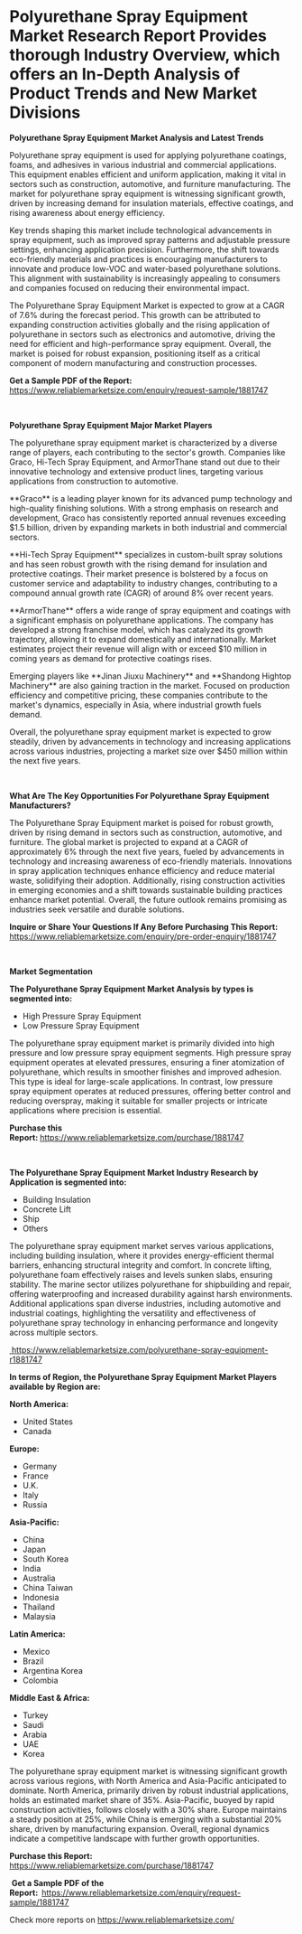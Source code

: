 <p><h1>Polyurethane Spray Equipment Market Research Report Provides thorough Industry Overview, which offers an In-Depth Analysis of Product Trends and New Market Divisions</h1></p><p><strong>Polyurethane Spray Equipment Market Analysis and Latest Trends</strong></p>
<p><p>Polyurethane spray equipment is used for applying polyurethane coatings, foams, and adhesives in various industrial and commercial applications. This equipment enables efficient and uniform application, making it vital in sectors such as construction, automotive, and furniture manufacturing. The market for polyurethane spray equipment is witnessing significant growth, driven by increasing demand for insulation materials, effective coatings, and rising awareness about energy efficiency.</p><p>Key trends shaping this market include technological advancements in spray equipment, such as improved spray patterns and adjustable pressure settings, enhancing application precision. Furthermore, the shift towards eco-friendly materials and practices is encouraging manufacturers to innovate and produce low-VOC and water-based polyurethane solutions. This alignment with sustainability is increasingly appealing to consumers and companies focused on reducing their environmental impact.</p><p>The Polyurethane Spray Equipment Market is expected to grow at a CAGR of 7.6% during the forecast period. This growth can be attributed to expanding construction activities globally and the rising application of polyurethane in sectors such as electronics and automotive, driving the need for efficient and high-performance spray equipment. Overall, the market is poised for robust expansion, positioning itself as a critical component of modern manufacturing and construction processes.</p></p>
<p><strong>Get a Sample PDF of the Report:&nbsp;</strong> <a href="https://www.reliablemarketsize.com/enquiry/request-sample/1881747?utm_campaign=1903&utm_medium=2&utm_source=Github&utm_content=ia&utm_term=23022025&utm_id=polyurethane-spray-equipment">https://www.reliablemarketsize.com/enquiry/request-sample/1881747</a></p>
<p>&nbsp;</p>
<p><strong>Polyurethane Spray Equipment Major Market Players</strong></p>
<p><p>The polyurethane spray equipment market is characterized by a diverse range of players, each contributing to the sector's growth. Companies like Graco, Hi-Tech Spray Equipment, and ArmorThane stand out due to their innovative technology and extensive product lines, targeting various applications from construction to automotive.</p><p>**Graco** is a leading player known for its advanced pump technology and high-quality finishing solutions. With a strong emphasis on research and development, Graco has consistently reported annual revenues exceeding $1.5 billion, driven by expanding markets in both industrial and commercial sectors.</p><p>**Hi-Tech Spray Equipment** specializes in custom-built spray solutions and has seen robust growth with the rising demand for insulation and protective coatings. Their market presence is bolstered by a focus on customer service and adaptability to industry changes, contributing to a compound annual growth rate (CAGR) of around 8% over recent years.</p><p>**ArmorThane** offers a wide range of spray equipment and coatings with a significant emphasis on polyurethane applications. The company has developed a strong franchise model, which has catalyzed its growth trajectory, allowing it to expand domestically and internationally. Market estimates project their revenue will align with or exceed $10 million in coming years as demand for protective coatings rises.</p><p>Emerging players like **Jinan Jiuxu Machinery** and **Shandong Hightop Machinery** are also gaining traction in the market. Focused on production efficiency and competitive pricing, these companies contribute to the market's dynamics, especially in Asia, where industrial growth fuels demand.</p><p>Overall, the polyurethane spray equipment market is expected to grow steadily, driven by advancements in technology and increasing applications across various industries, projecting a market size over $450 million within the next five years.</p></p>
<p>&nbsp;</p>
<p><strong>What Are The Key Opportunities For Polyurethane Spray Equipment Manufacturers?</strong></p>
<p><p>The Polyurethane Spray Equipment market is poised for robust growth, driven by rising demand in sectors such as construction, automotive, and furniture. The global market is projected to expand at a CAGR of approximately 6% through the next five years, fueled by advancements in technology and increasing awareness of eco-friendly materials. Innovations in spray application techniques enhance efficiency and reduce material waste, solidifying their adoption. Additionally, rising construction activities in emerging economies and a shift towards sustainable building practices enhance market potential. Overall, the future outlook remains promising as industries seek versatile and durable solutions.</p></p>
<p><strong>Inquire or Share Your Questions If Any Before Purchasing This Report:</strong> <a href="https://www.reliablemarketsize.com/enquiry/pre-order-enquiry/1881747?utm_campaign=1903&utm_medium=2&utm_source=Github&utm_content=ia&utm_term=23022025&utm_id=polyurethane-spray-equipment">https://www.reliablemarketsize.com/enquiry/pre-order-enquiry/1881747</a></p>
<p>&nbsp;</p>
<p><strong>Market Segmentation</strong></p>
<p><strong>The Polyurethane Spray Equipment Market Analysis by types is segmented into:</strong></p>
<p><ul><li>High Pressure Spray Equipment</li><li>Low Pressure Spray Equipment</li></ul></p>
<p><p>The polyurethane spray equipment market is primarily divided into high pressure and low pressure spray equipment segments. High pressure spray equipment operates at elevated pressures, ensuring a finer atomization of polyurethane, which results in smoother finishes and improved adhesion. This type is ideal for large-scale applications. In contrast, low pressure spray equipment operates at reduced pressures, offering better control and reducing overspray, making it suitable for smaller projects or intricate applications where precision is essential.</p></p>
<p><strong>Purchase this Report:&nbsp;</strong><a href="https://www.reliablemarketsize.com/purchase/1881747?utm_campaign=1903&utm_medium=2&utm_source=Github&utm_content=ia&utm_term=23022025&utm_id=polyurethane-spray-equipment">https://www.reliablemarketsize.com/purchase/1881747</a></p>
<p>&nbsp;</p>
<p><strong>The Polyurethane Spray Equipment Market Industry Research by Application is segmented into:</strong></p>
<p><ul><li>Building Insulation</li><li>Concrete Lift</li><li>Ship</li><li>Others</li></ul></p>
<p><p>The polyurethane spray equipment market serves various applications, including building insulation, where it provides energy-efficient thermal barriers, enhancing structural integrity and comfort. In concrete lifting, polyurethane foam effectively raises and levels sunken slabs, ensuring stability. The marine sector utilizes polyurethane for shipbuilding and repair, offering waterproofing and increased durability against harsh environments. Additional applications span diverse industries, including automotive and industrial coatings, highlighting the versatility and effectiveness of polyurethane spray technology in enhancing performance and longevity across multiple sectors.</p></p>
<p><a href="https://www.reliablemarketsize.com/polyurethane-spray-equipment-r1881747?utm_campaign=1903&utm_medium=2&utm_source=Github&utm_content=ia&utm_term=23022025&utm_id=polyurethane-spray-equipment">&nbsp;https://www.reliablemarketsize.com/polyurethane-spray-equipment-r1881747</a></p>
<p><strong>In terms of Region, the Polyurethane Spray Equipment Market Players available by Region are:</strong></p>
<p>
    <p> <strong> North America: </strong>
        <ul>
            <li>United States</li>
            <li>Canada</li>
        </ul>
        </p> 
    <p> <strong> Europe: </strong>
        <ul>
            <li>Germany</li>
            <li>France</li>
            <li>U.K.</li>
            <li>Italy</li>
            <li>Russia</li>
        </ul>
        </p> 
    <p> <strong> Asia-Pacific: </strong>
        <ul>
            <li>China</li>
            <li>Japan</li>
            <li>South Korea</li>
            <li>India</li>
            <li>Australia</li>
            <li>China Taiwan</li>
            <li>Indonesia</li>
            <li>Thailand</li>
            <li>Malaysia</li>
        </ul>
        </p> 
    <p> <strong> Latin America: </strong>
        <ul>
            <li>Mexico</li>
            <li>Brazil</li>
            <li>Argentina Korea</li>
            <li>Colombia</li>
        </ul>
        </p> 
    <p> <strong> Middle East & Africa: </strong>
        <ul>
            <li>Turkey</li>
            <li>Saudi</li>
            <li>Arabia</li>
            <li>UAE</li>
            <li>Korea</li>
        </ul>
    </p>
    </p>
<p><p>The polyurethane spray equipment market is witnessing significant growth across various regions, with North America and Asia-Pacific anticipated to dominate. North America, primarily driven by robust industrial applications, holds an estimated market share of 35%. Asia-Pacific, buoyed by rapid construction activities, follows closely with a 30% share. Europe maintains a steady position at 25%, while China is emerging with a substantial 20% share, driven by manufacturing expansion. Overall, regional dynamics indicate a competitive landscape with further growth opportunities.</p></p>
<p><strong>Purchase this Report: </strong><a href="https://www.reliablemarketsize.com/purchase/1881747?utm_campaign=1903&utm_medium=2&utm_source=Github&utm_content=ia&utm_term=23022025&utm_id=polyurethane-spray-equipment">https://www.reliablemarketsize.com/purchase/1881747</a></p>
<p>&nbsp;<strong>Get a Sample PDF of the Report:&nbsp;&nbsp;</strong><a href="https://www.reliablemarketsize.com/enquiry/request-sample/1881747?utm_campaign=1903&utm_medium=2&utm_source=Github&utm_content=ia&utm_term=23022025&utm_id=polyurethane-spray-equipment">https://www.reliablemarketsize.com/enquiry/request-sample/1881747</a></p>
<p><strong></strong></p>
<p>Check more reports on <a href="https://www.reliablemarketsize.com/?utm_campaign=1903&utm_medium=2&utm_source=Github&utm_content=ia&utm_term=23022025&utm_id=polyurethane-spray-equipment">https://www.reliablemarketsize.com/</a></p>